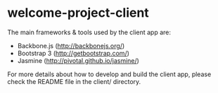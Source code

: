 welcome-project-client
======================

The main frameworks & tools used by the client app are:

* Backbone.js (http://backbonejs.org/)
* Bootstrap 3 (http://getbootstrap.com/)
* Jasmine (http://pivotal.github.io/jasmine/)

For more details about how to develop and build the client app, please check the README file in the client/ directory.
